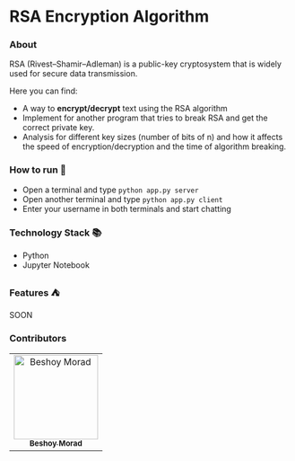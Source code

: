 # RSA Encryption Algorithm

### About 
RSA (Rivest–Shamir–Adleman) is a public-key cryptosystem that is widely used for secure data
transmission.

Here you can find:
- A way to **encrypt/decrypt** text using the RSA algorithm
- Implement for another program that tries to break RSA and get the correct private key.
- Analysis for different key sizes (number of bits of n) and how it affects the speed of
encryption/decryption and the time of algorithm breaking.

### How to run 🚀

- Open a terminal and type ```python app.py server```
- Open another terminal and type ```python app.py client```
- Enter your username in both terminals and start chatting

### Technology Stack 📚

- Python
- Jupyter Notebook

### Features ⛺

SOON

### Contributors

<table>
  <tr>
		<td align="center">
    <a href="https://github.com/BeshoyMorad" target="_black">
    <img src="https://avatars.githubusercontent.com/u/82404564?v=4" width="150px;" alt="Beshoy Morad"/>
    <br />
    <sub><b>Beshoy Morad</b></sub></a>
    </td>
  </tr>
 </table>